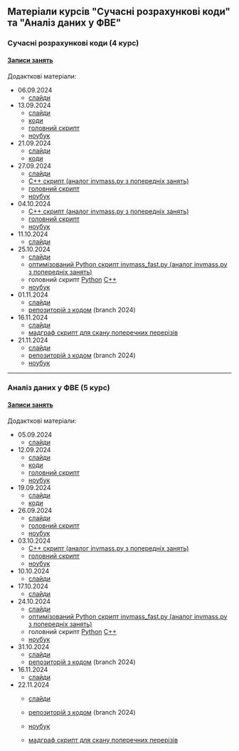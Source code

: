 ## Матеріали курсів "Сучасні розрахункові коди" та "Аналіз даних у ФВЕ"

 <!--<details>-->
   <!--<summary> -->
### Сучасні розрахункові коди (4 курс)

#### [Записи занять](https://cernbox.cern.ch/s/7AeztwiiABbqREH)

  <!--</summary>-->
  Додакткові матеріали:  
  - 06.09.2024
     - [слайди](https://github.com/zenaiev/hep/tree/main/slides/intro)
  - 13.09.2024
     - [слайди](https://github.com/zenaiev/hep/tree/main/slides/invmass/invmass.pdf)
     - [коди](https://github.com/zenaiev/hep/tree/main/invmass/invmass)
     - [головний скрипт](https://github.com/zenaiev/hep/tree/main/invmass/invmass.py)
     - [ноубук](https://github.com/zenaiev/hep/tree/main/invmass/invmass.ipynb)
   - 21.09.2024
     - [слайди](https://github.com/zenaiev/hep/tree/main/slides/pandas/pandas_bakalavr.pdf)
     - [коди](https://github.com/zenaiev/hep/tree/main/pandas)
   - 27.09.2024
     - [слайди](https://github.com/zenaiev/hep/tree/main/slides/cuts_xsec/cuts_xsec.pdf)
     - [С++ скрипт (аналог invmass.py з попередніх занять)](https://github.com/zenaiev/hep/tree/main/invmass/invmass.cpp)
     - [головний скрипт](https://github.com/zenaiev/hep/tree/main/invmass/invmass_adv.py)
     - [ноубук](https://github.com/zenaiev/hep/tree/main/invmass/invmass_adv.ipynb)
   - 04.10.2024
     - [С++ скрипт (аналог invmass.py з попередніх занять)](https://github.com/zenaiev/hep/tree/main/invmass/invmass.cpp)
     - [головний скрипт](https://github.com/zenaiev/hep/tree/main/invmass/invmass_adv.py)
     - [ноубук](https://github.com/zenaiev/hep/tree/main/invmass/invmass_adv.ipynb)
   - 11.10.2024
     - [слайди](https://github.com/zenaiev/hep/tree/main/slides/pid/HEP_KNU_PID.pdf)
   - 25.10.2024
     - [слайди](https://github.com/zenaiev/hep/tree/main/slides/unfolding/unfolding.pdf)
     - [оптимізований Python скрипт invmass_fast.py (аналог invmass.py з попередніх занять)](https://github.com/zenaiev/hep/tree/main/invmass/invmass_fast.py)
     - головний скрипт [Python](https://github.com/zenaiev/hep/tree/main/unfold/unfold.py) [C++](https://github.com/zenaiev/hep/tree/main/unfold/unfold.cpp)
     - [ноубук](https://github.com/zenaiev/hep/blob/main/unfold/unfold_cpp.ipynb)
   - 01.11.2024
     - [слайди](https://github.com/zenaiev/hep/tree/main/slides/cms_od_ttbar/cms_od_ttbar.pdf)
     - [репозиторій з кодом](https://github.com/zenaiev/2011-ttbar) (branch 2024)
  - 16.11.2024
     - [слайди](https://github.com/zenaiev/hep/tree/main/slides/mg5/mg5_mattelaer_etal.pdf)
     - [мадграф скрипт для скану поперечних перерізів](https://github.com/zenaiev/hep/tree/main/mg5_aMC/tt_scan.txt)
   - 21.11.2024
     - [слайди](https://github.com/zenaiev/hep/tree/main/slides/cms_od_ttbar/cms_od_ttbar.pdf)
     - [репозиторій з кодом](https://github.com/zenaiev/2011-ttbar) (branch 2024)
     - [ноубук](https://github.com/zenaiev/hep/blob/main/cms_od_ttbar/cms_od_ttbar_postanalyzer.ipynb)

 <!--</details>-->

_______________________________
### Аналіз даних у ФВЕ (5 курс)

  #### [Записи занять](https://cernbox.cern.ch/s/jhIV99QGcQ9OI6Z)

  Додакткові матеріали:
  - 05.09.2024
     - [слайди](https://github.com/zenaiev/hep/tree/main/slides/intro)
  - 12.09.2024
     - [слайди](https://github.com/zenaiev/hep/tree/main/slides/invmass/invmass.pdf)
     - [коди](https://github.com/zenaiev/hep/tree/main/invmass)
     - [головний скрипт](https://github.com/zenaiev/hep/tree/main/invmass/invmass.py)
     - [ноубук](https://github.com/zenaiev/hep/tree/main/invmass/invmass.ipynb)
   - 19.09.2024
     - [слайди](https://github.com/zenaiev/hep/tree/main/slides/pandas/pandas.pdf)
     - [коди](https://github.com/zenaiev/hep/tree/main/pandas)
   - 26.09.2024
     - [слайди](https://github.com/zenaiev/hep/tree/main/slides/cuts_xsec/cuts_xsec.pdf)
     - [головний скрипт](https://github.com/zenaiev/hep/tree/main/invmass/invmass_adv.py)
     - [ноубук](https://github.com/zenaiev/hep/tree/main/invmass/invmass_adv.ipynb)
   - 03.10.2024
     - [С++ скрипт (аналог invmass.py з попередніх занять)](https://github.com/zenaiev/hep/tree/main/invmass/invmass.cpp)
     - [головний скрипт](https://github.com/zenaiev/hep/tree/main/invmass/invmass_adv.py)
     - [ноубук](https://github.com/zenaiev/hep/tree/main/invmass/invmass_adv.ipynb)
   - 10.10.2024
     - [слайди](https://github.com/zenaiev/hep/tree/main/slides/pid/HEP_KNU_PID.pdf)
   - 17.10.2024
     - [слайди](https://github.com/zenaiev/hep/tree/main/slides/combine/combine.pdf)
   - 24.10.2024
     - [слайди](https://github.com/zenaiev/hep/tree/main/slides/unfolding/unfolding.pdf)
     - [оптимізований Python скрипт invmass_fast.py (аналог invmass.py з попередніх занять)](https://github.com/zenaiev/hep/tree/main/invmass/invmass_fast.py)
     - головний скрипт [Python](https://github.com/zenaiev/hep/tree/main/unfold/unfold.py) [C++](https://github.com/zenaiev/hep/tree/main/unfold/unfold.cpp)
     - [ноубук](https://github.com/zenaiev/hep/blob/main/unfold/unfold_cpp.ipynb)
   - 31.10.2024
     - [слайди](https://github.com/zenaiev/hep/tree/main/slides/cms_od_ttbar/cms_od_ttbar.pdf)
     - [репозиторій з кодом](https://github.com/zenaiev/2011-ttbar) (branch 2024)<!--</summary>-->
  - 16.11.2024
     - [слайди](https://github.com/zenaiev/hep/tree/main/slides/mg5/mg5_mattelaer_etal.pdf)
  - 22.11.2024
    - [слайди](https://github.com/zenaiev/hep/tree/main/slides/cms_od_ttbar/cms_od_ttbar.pdf)
    - [репозиторій з кодом](https://github.com/zenaiev/2011-ttbar) (branch 2024)
    - [ноубук](https://github.com/zenaiev/hep/blob/main/cms_od_ttbar/cms_od_ttbar_postanalyzer.ipynb)

     - [мадграф скрипт для скану поперечних перерізів](https://github.com/zenaiev/hep/tree/main/mg5_aMC/tt_scan.txt)
